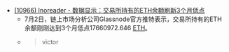 - [(10966) Inoreader - 数据显示：交易所持有的ETH余额刷新3个月低点](https://www.inoreader.com/article/3a9c6e786b6e230d-eth3)
    - 7月2日，链上市场分析公司Glassnode官方推特表示，交易所持有的ETH余额刚刚达到3个月低点17660972.646 [ETH](<ETH.md>)。
    - > victor 
